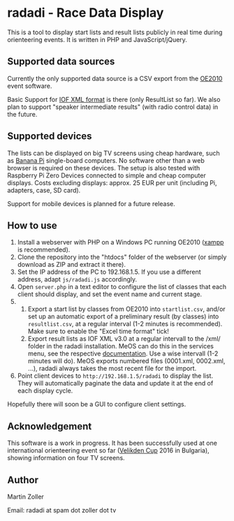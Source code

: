 # radadi - Race Data Display

This is a tool to display start lists and result lists publicly in real time during orienteering events. It is written in PHP and JavaScript/jQuery.


## Supported data sources
Currently the only supported data source is a CSV export from the [OE2010](http://www.sportsoftware.de) event software.

Basic Support for [IOF XML format](http://orienteering.org/resources/it/data-standard-3-0/) is there (only ResultList so far). 
We also plan to support "speaker intermediate results" (with radio control data) in the future.


## Supported devices
The lists can be displayed on big TV screens using cheap hardware, such as [Banana Pi](https://www.reichelt.de/Einplatinen-Computer/BANANA-PI/3/index.html?ACTION=3&GROUPID=6666&ARTICLE=144326) single-board computers. No software other than a web browser is required on these devices.
The setup is also tested with Raspberry Pi Zero Devices connected to simple and cheap computer displays. Costs excluding displays: approx. 25 EUR per unit (including Pi, adapters, case, SD card).

Support for mobile devices is planned for a future release.


## How to use
1. Install a webserver with PHP on a Windows PC running OE2010 ([xampp](http://apachefriends.org) is recommended).
2. Clone the repository into the "htdocs" folder of the webserver (or simply download as ZIP and extract it there).
3. Set the IP address of the PC to 192.168.1.5. If you use a different address, adapt `js/radadi.js` accordingly.
4. Open `server.php` in a text editor to configure the list of classes that each client should display, and set the event name and current stage.
5. 
   1. Export a start list by classes from OE2010 into `startlist.csv`, and/or set up an automatic export of a preliminary result (by classes) into `resultlist.csv`, at a regular interval (1-2 minutes is recommended). Make sure to enable the "Excel time format" tick!
   2. Export result lists as IOF XML v3.0 at a regular intervall to the /xml/ folder in the radadi installation. MeOS can do this in the services menu, see the respective [documentation](http://melin.nu/meos/en/show.php?base=2700&id=2734). Use a wise intervall (1-2 minutes will do). MeOS exports numbered files (0001.xml, 0002.xml, ...), radadi always takes the most recent file for the import.
6. Point client devices to `http://192.168.1.5/radadi` to display the list. They will automatically paginate the data and update it at the end of each display cycle.

Hopefully there will soon be a GUI to configure client settings.


## Acknowledgement
This software is a work in progress. It has been successfully used at one international orienteering event so far ([Velikden Cup](http://cup.variant5.org) 2016 in Bulgaria), showing information on four TV screens.


## Author
Martin Zoller

Email: radadi at spam dot zoller dot tv
